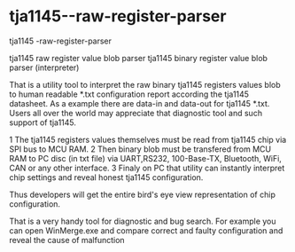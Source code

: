 # tja1145--raw-register-parser
tja1145 -raw-register-parser

tja1145 raw register value blob parser tja1145 binary register value blob parser (interpreter)

That is a utility tool to interpret the raw binary tja1145 registers values blob to human readable *.txt configuration report according the tja1145 datasheet. As a example there are data-in and data-out for tja1145 *.txt. Users all over the world may appreciate that diagnostic tool and such support of tja1145.

1 The tja1145 registers values themselves must be read from tja1145 chip via SPI bus to MCU RAM.
2 Then binary blob must be transfered from MCU RAM to PC disc (in txt file) via UART,RS232, 100-Base-TX, Bluetooth, WiFi, CAN or any other interface.
3 Finaly on PC that utility can instantly interpret chip settings and reveal honest tja1145 configuration.

Thus developers will get the entire bird's eye view representation of chip configuration.

That is a very handy tool for diagnostic and bug search. 
For example you can open WinMerge.exe and compare correct and faulty configuration and reveal the cause of malfunction
